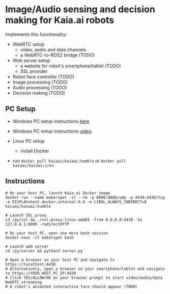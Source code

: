 # Image/Audio sensing and decision making for Kaia.ai robots

Implements this functionality:
- WebRTC setup
  - video, audio and data channels
  - a WebRTC-to-ROS2 bridge (TODO)
- Web server setup
  - a website for robot's smartphone/tablet (TODO)
  - SSL provider
- Robot face controller (TODO)
- Image processing (TODO)
- Audio processing (TODO)
- Decision making (TODO)

## PC Setup

- Windows PC setup instructions [here](https://kaia.ai/blog/local-pc-setup-windows/)
- Windows PC setup instructions [video](https://youtu.be/XOc5kCE3MC0).
- Linux PC setup
  - install Docker

- run `docker pull kaiaai/kaiaai:humble` or `docker pull kaiaai/kaiaai:iron`

## Instructions

```
# On your host PC, launch Kaia.ai Docker image
docker run --name makerspet -it --rm -p 8888:8888/udp -p 4430:4430/tcp -e DISPLAY=host.docker.internal:0.0 -e LIBGL_ALWAYS_INDIRECT=0 kaiaai/kaiaai:humble

# Launch SSL proxy
cd /py/ssl && ./ssl-proxy-linux-amd64 -from 0.0.0.0:4430 -to 127.0.0.1:8080 -redirectHTTP

# On your host PC, open one more bash session
docker exec -it makerspet bash

# Launch web server
cd /py/server && python3 server.py

# Open a browser on your host PC and navigate to https://localhost:4430
# Alternatively, open a browser on your smartphone/tablet and navigate to https://YOUR_HOST_PC_IP:4430
# Click YES/ALLOW/OK on your browser prompt to start video/audio/data WebRTC streaming
# A robot's animated interactive face should appear (TODO)
```
